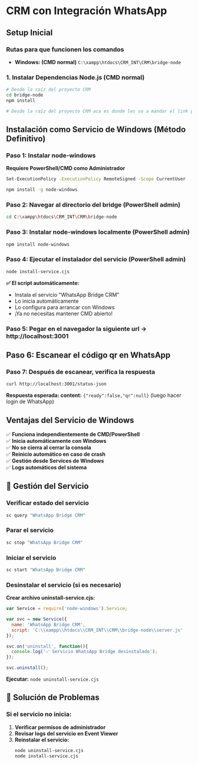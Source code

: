 # CRM con Integración WhatsApp

## Setup Inicial
### Rutas para que funcionen los comandos 
- **Windows: (CMD normal)** `C:\xampp\htdocs\CRM_INT\CRM\bridge-node`

### 1. Instalar Dependencias Node.js (CMD normal)
```bash
# Desde la raíz del proyecto CRM
cd bridge-node
npm install

# Desde la raíz del proyecto CRM aca es donde les va a mandar el link para escanear el qr 
```

## Instalación como Servicio de Windows (Método Definitivo)

### Paso 1: Instalar node-windows
**Requiere PowerShell/CMD como Administrador**
```bash
Set-ExecutionPolicy -ExecutionPolicy RemoteSigned -Scope CurrentUser

npm install -g node-windows
```

### Paso 2: Navegar al directorio del bridge (PowerShell admin)
```bash
cd C:\xampp\htdocs\CRM_INT\CRM\bridge-node
```

### Paso 3: Instalar node-windows localmente (PowerShell admin)
```bash
npm install node-windows
```

### Paso 4: Ejecutar el instalador del servicio (PowerShell admin)
```bash
node install-service.cjs
```

**✅ El script automáticamente:**
- Instala el servicio "WhatsApp Bridge CRM"
- Lo inicia automáticamente
- Lo configura para arrancar con Windows
- ¡Ya no necesitas mantener CMD abierto!

### Paso 5: Pegar en el navegador la siguiente url -> http://localhost:3001 

## Paso 6: Escanear el código qr en WhatsApp

### Paso 7: Después de escanear, verifica la respuesta
```bash
curl http://localhost:3001/status-json
```

**Respuesta esperada: content:** `{"ready":false,"qr":null}` (luego hacer login de WhatsApp)

## Ventajas del Servicio de Windows

✅ **Funciona independientemente de CMD/PowerShell**  
✅ **Inicia automáticamente con Windows**  
✅ **No se cierra al cerrar la consola**  
✅ **Reinicio automático en caso de crash**  
✅ **Gestión desde Services de Windows**  
✅ **Logs automáticos del sistema**

## 🔄 Gestión del Servicio

### Verificar estado del servicio
```bash
sc query "WhatsApp Bridge CRM"
```

### Parar el servicio
```bash
sc stop "WhatsApp Bridge CRM"
```

### Iniciar el servicio
```bash
sc start "WhatsApp Bridge CRM"
```

### Desinstalar el servicio (si es necesario)
**Crear archivo uninstall-service.cjs:**
```javascript
var Service = require('node-windows').Service;

var svc = new Service({
  name: 'WhatsApp Bridge CRM',
  script: 'C:\\xampp\\htdocs\\CRM_INT\\CRM\\bridge-node\\server.js'
});

svc.on('uninstall', function(){
  console.log('✅ Servicio WhatsApp Bridge desinstalado');
});

svc.uninstall();
```

**Ejecutar:** `node uninstall-service.cjs`

## 🔄 Solución de Problemas

### Si el servicio no inicia:
1. **Verificar permisos de administrador**
2. **Revisar logs del servicio en Event Viewer**
3. **Reinstalar el servicio:**
   ```bash
   node uninstall-service.cjs
   node install-service.cjs
   ```



